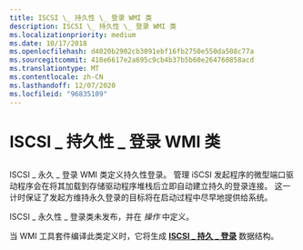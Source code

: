 ```yaml
---
title: ISCSI \_ 持久性 \_ 登录 WMI 类
description: ISCSI \_ 持久性 \_ 登录 WMI 类
ms.localizationpriority: medium
ms.date: 10/17/2018
ms.openlocfilehash: d4020b2902cb3091ebf16fb2750e550da508c77a
ms.sourcegitcommit: 418e6617e2a695c9cb4b37b5b60e264760858acd
ms.translationtype: MT
ms.contentlocale: zh-CN
ms.lasthandoff: 12/07/2020
ms.locfileid: "96835109"
---
```

# <a name="iscsi_persistent_login-wmi-class"></a>ISCSI \_ 持久性 \_ 登录 WMI 类


## <span id="ddk_iscsi_persistent_login_wmi_class_kr"></span><span id="DDK_ISCSI_PERSISTENT_LOGIN_WMI_CLASS_KR"></span>


ISCSI \_ 永久 \_ 登录 WMI 类定义持久性登录。 管理 iSCSI 发起程序的微型端口驱动程序会在将其加载到存储驱动程序堆栈后立即自动建立持久的登录连接。 这一计时保证了发起方维持永久登录的目标将在启动过程中尽早地提供给系统。

ISCSI \_ 永久性 \_ 登录类未发布，并在 *操作* 中定义。

当 WMI 工具套件编译此类定义时，它将生成 [**ISCSI \_ 持久 \_ 登录**](/windows-hardware/drivers/ddi/iscsiop/ns-iscsiop-_iscsi_persistent_login) 数据结构。

 

